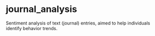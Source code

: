 # journal_analysis
Sentiment analysis of text (journal) entries, aimed to help individuals identify behavior trends.   
